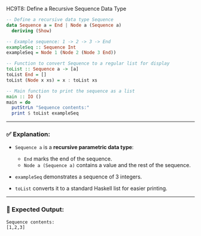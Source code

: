 HC9T8: Define a Recursive Sequence Data Type
  ```haskell
-- Define a recursive data type Sequence
data Sequence a = End | Node a (Sequence a)
    deriving (Show)

-- Example sequence: 1 -> 2 -> 3 -> End
exampleSeq :: Sequence Int
exampleSeq = Node 1 (Node 2 (Node 3 End))

-- Function to convert Sequence to a regular list for display
toList :: Sequence a -> [a]
toList End = []
toList (Node x xs) = x : toList xs

-- Main function to print the sequence as a list
main :: IO ()
main = do
    putStrLn "Sequence contents:"
    print $ toList exampleSeq
```

---

### ✅ Explanation:

* `Sequence a` is a **recursive parametric data type**:

  * `End` marks the end of the sequence.
  * `Node a (Sequence a)` contains a value and the rest of the sequence.
* `exampleSeq` demonstrates a sequence of 3 integers.
* `toList` converts it to a standard Haskell list for easier printing.

---

### 🧪 Expected Output:

```
Sequence contents:
[1,2,3]
```
